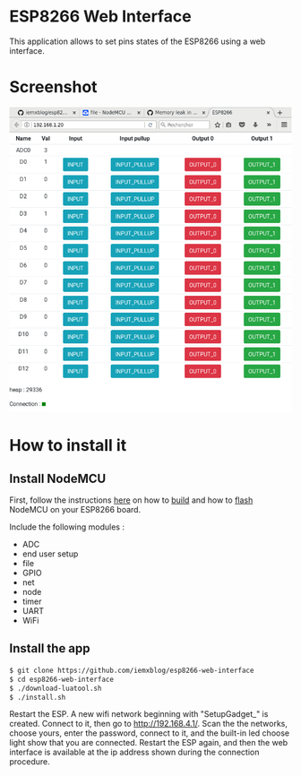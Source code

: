 # ESP8266 Web Interface
This application allows to set pins states of the ESP8266 using a web interface. 


# Screenshot
![screenshot](screenshot.png "Screenshot")

# How to install it

## Install NodeMCU
First, follow the instructions [here](https://nodemcu.readthedocs.io/en/master/en/) on how to [build](https://nodemcu.readthedocs.io/en/master/en/build/) and how to [flash](https://nodemcu.readthedocs.io/en/master/en/flash/) NodeMCU on your ESP8266 board.

Include the following modules :
* ADC
* end user setup
* file
* GPIO
* net
* node
* timer
* UART
* WiFi

## Install the app 

~~~~~
$ git clone https://github.com/iemxblog/esp8266-web-interface
$ cd esp8266-web-interface
$ ./download-luatool.sh
$ ./install.sh
~~~~~

Restart the ESP. A new wifi network beginning with "SetupGadget_" is created. Connect to it, then go to http://192.168.4.1/.
Scan the the networks, choose yours, enter the password, connect to it, and the built-in led choose light show that you are connected. Restart the ESP again, and then the web interface is available at the ip address shown during the connection procedure.
